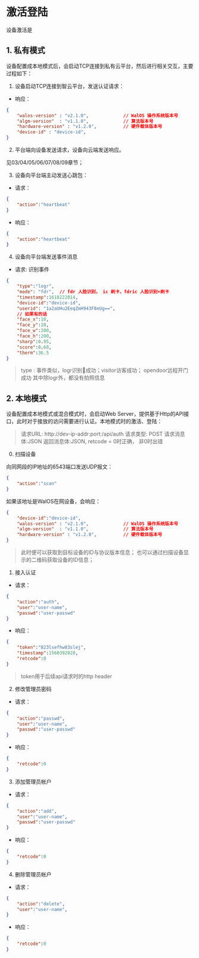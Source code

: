 # 激活登陆
设备激活是

## 1. 私有模式

设备配置成本地模式后，会启动TCP连接到私有云平台，然后进行相关交互，主要过程如下：

1. 设备启动TCP连接到智云平台，发送认证请求：

- 响应：

```json
{
    "walos-version" : "v2.1.0",             // WalOS 操作系统版本号
    "algm-version"  : "v1.1.0",             // 算法版本号
    "hardware-version" : "v1.2.0",          // 硬件载体版本号
    "device-id" : "device-id",
}
```

2. 平台端向设备发送请求，设备向云端发送响应。

见03/04/05/06/07/08/09章节；

3. 设备向平台端主动发送心跳包：

- 请求：

```json
{
    "action":"heartbeat"
}
```

- 响应：

```json
{
    "action":"heartbeat"
}
```

4. 设备向平台端发送事件消息

- 请求: 识别事件

```json
{
    "type":"logr",
    "mode": "fdr",  // fdr 人脸识别， ic 刷卡，fdric 人脸识别+刷卡
    "timestamp":1618222014,
    "device-id":"device-id",
    "userid": "1a2aUHu2EeqZmH943F8eUg==",
    // 如果有的话
    "face_x":10,
    "face_y":20,
    "face_w":200,
    "face_h":200,
    "sharp":0.95,
    "score":0.68,
    "therm":36.5
}
```

> type : 事件类似，logr识别成功；visitor访客成功； opendoor远程开门成功
> 其中除logr外，都没有拍照信息

## 2. 本地模式
设备配置成本地模式或混合模式时，会启动Web Server，提供基于Http的API接口，此时对于接放的访问需要进行认证。本地模式时的激活、登陆：
>请求URL: http://dev-ip-addr:port:/api/auth
>请求类型: POST
>请求消息体:JSON
>返回消息体:JSON, retcode = 0时正确， 非0时出错


0. 扫描设备

向同网段的IP地址的6543端口发送UDP报文：

```json
{
    "action":"scan"
}
```

如果该地址是WalOS在网设备，会响应：

```json
{
    "device-id":"device-id",
    "walos-version" : "v2.1.0",             // WalOS 操作系统版本号
    "algm-version"  : "v1.1.0",             // 算法版本号
    "hardware-version" : "v1.2.0",          // 硬件载体版本号
}
```

>此时便可以获取到目标设备的ID与协议版本信息；
>也可以通过扫描设备显示的二维码获取设备的ID信息；


1. 接入认证

- 请求：

```json
{
    "action":"auth",
    "user":"user-name",
    "passwd":"user-passwd"
}
```

- 响应：

```json
{
    "token":"823lsefhw03slej",
    "timestamp":1560392020,
    "retcode":0
}
```

>token用于后续api请求时的http header

2. 修改管理员密码

- 请求：

```json
{
    "action":"passwd",
    "user":"user-name",
    "passwd":"user-passwd"
}
```

- 响应：

```json
{
    "retcode":0
}
```

3. 添加管理员帐户

- 请求：

```json
{
    "action":"add",
    "user":"user-name",
    "passwd":"user-passwd"
}
```

- 响应：

```json
{
    "retcode":0
}
```

4. 删除管理员帐户

- 请求：

```json
{
    "action":"delete",
    "user":"user-name",
}
```

- 响应：

```json
{
    "retcode":0
}
```
